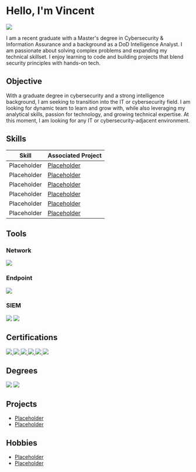 # Hello, I'm Vincent
<a href="https://www.linkedin.com/in/vincentmayville/"><img src="https://img.shields.io/badge/-LinkedIn-0072b1?&style=for-the-badge&logo=linkedin&logoColor=white" /></a>

I am a recent graduate with a Master's degree in Cybersecurity & Information Assurance and a background as a DoD Intelligence Analyst. I am passionate about solving complex problems and expanding my technical skillset. I enjoy learning to code and building projects that blend security principles with hands-on tech.

## Objective
With a graduate degree in cybersecurity and a strong intelligence background, I am seeking to transition into the IT or cybersecurity field. I am looking for dynamic team to learn and grow with, while also leveraging my analytical skills, passion for technology, and growing technical expertise. At this moment, I am looking for any IT or cybersecurity-adjacent environment.

## Skills
| Skill                                         | Associated Project         |
|-----------------------------------------------|----------------------------|
| Placeholder | <a href="https://google.com">Placeholder</a>|
| Placeholder | <a href="https://google.com">Placeholder</a>|
| Placeholder | <a href="https://google.com">Placeholder</a>|
| Placeholder | <a href="https://google.com">Placeholder</a>|
| Placeholder | <a href="https://google.com">Placeholder</a>|
| Placeholder | <a href="https://google.com">Placeholder</a>|

## Tools
### Network
<div>
    <img src="https://img.shields.io/badge/-Wireshark-1679A7?&style=for-the-badge&logo=Wireshark&logoColor=white" />
</div>

### Endpoint
<div>
    <img src="https://img.shields.io/badge/-Microsoft_Defender_for_Endpoint-00A4EF?&style=for-the-badge&logo=Microsoft&logoColor=white" />
</div>

### SIEM
<div>
    <img src="https://img.shields.io/badge/-Microsoft_Sentinel-0078D4?&style=for-the-badge&logo=Microsoft&logoColor=white" />
    <img src="https://img.shields.io/badge/-Splunk-000000?&style=for-the-badge&logo=Splunk&logoColor=white" />
</div>

## Certifications
<div>
<a href="https://www.credly.com/badges/ef44b52e-4608-4874-afbc-358cce508586" target="_blank" rel="noopener noreferrer">
<img src="https://img.shields.io/badge/-CySA%2B-FF0000?&style=for-the-badge&logo=CompTIA&logoColor=white" />
</a>
<a href="https://www.credly.com/badges/500bd185-0569-4e52-8c14-5f3b2adb61f0/" target="_blank" rel="noopener noreferrer">
<img src="https://img.shields.io/badge/-Security%2B-FF0000?&style=for-the-badge&logo=CompTIA&logoColor=white" />
</a>
<a href="https://aspen.eccouncil.org/VerifyBadge?type=certification&a=/me+o4HHvLG3VmYn0H+7lQN0U9YTDY7wfV1ZZTTYdmw=" target="_blank" rel="noopener noreferrer">
 <img src="https://img.shields.io/badge/-CEH-000000?&style=for-the-badge&logo=EC--Council&logoColor=white" />
</a>
<a href="https://www.credly.com/badges/d8050713-5d26-4be9-9d70-53dc995036cb" target="_blank" rel="noopener noreferrer">
<img src="https://img.shields.io/badge/-Splunk%20Core%20Certified%20User-000000?&style=for-the-badge&logo=Splunk&logoColor=white" />
</a>
<a href="https://www.credly.com/badges/cc32d261-ad70-4bf7-94ad-f92f0ca6dd66" target="_blank" rel="noopener noreferrer">
<img src="https://img.shields.io/badge/-CC-003366?&style=for-the-badge&logo=ISC2&logoColor=white" />
</a>
<a href="https://www.coursera.org/account/accomplishments/specialization/KD47KGAJN8VF" target="_blank" rel="noopener noreferrer">
<img src="https://img.shields.io/badge/-Google%20Data%20Analytics-4285F4?&style=for-the-badge&logo=Google&logoColor=white" />
</a>
</div>

## Degrees
<div>
  <img src="https://img.shields.io/badge/-B.S.%20Project%20Management%20@%20CTU-A6192E?&style=for-the-badge&logo=graduation-cap&logoColor=white" />
  <img src="https://img.shields.io/badge/-M.S.%20Cybersecurity%20%26%20Info%20Assurance%20@%20WGU-002D72?&style=for-the-badge&logo=graduation-cap&logoColor=white" />
</div>

## Projects
- <a href="https://google.com">Placeholder</a>
- <a href="https://google.com">Placeholder</a>

## Hobbies
- <a href="https://google.com">Placeholder</a>
- <a href="https://google.com">Placeholder</a>
